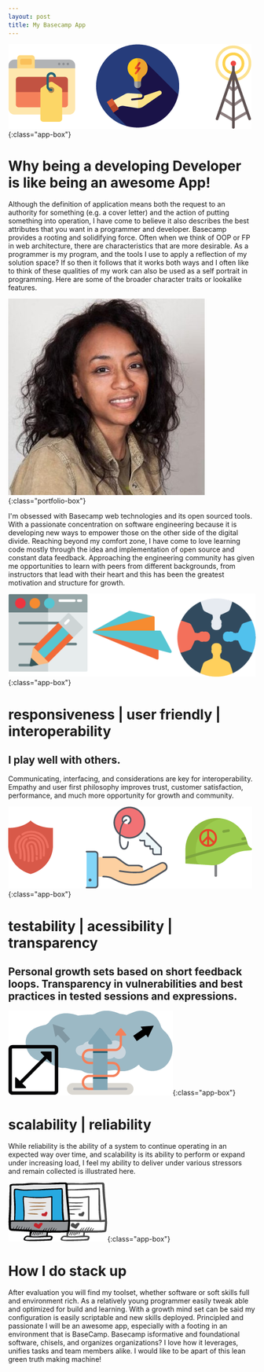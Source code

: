 ```yaml
---
layout: post
title: My Basecamp App
---
```


![appidea](/img/app1.png){:class="app-box"}

# Why being a developing Developer is like being an awesome App!


Although the definition of application means both the request to an authority for something (e.g. a cover letter) and the action of putting something into operation, I have come to believe it also describes the best attributes that you want in a programmer and developer.  Basecamp provides a rooting and solidifying force.  Often when we think of OOP or FP in web architecture, there are characteristics that are more desirable.  As a programmer is my program, and the tools I use to apply a reflection of my solution space?  If so then it follows that it works both ways and I often like to think of these qualities of my work can also be used as a self portrait in programming.  Here are some of the broader character traits or lookalike features.

![me](/img/me.jpg){:class="portfolio-box"}


I'm obsessed with Basecamp web technologies and its open sourced tools. With a passionate concentration on software engineering because it is developing new ways to empower those on the other side of the digital divide. Reaching beyond my comfort zone, I have come to love learning code mostly through the idea and implementation of open source and constant data feedback. Approaching the engineering community has given me opportunities to learn with peers from different backgrounds,  from instructors that lead with their heart and this has been the greatest motivation and structure for growth.




![responsiveness](/img/res_app.png){:class="app-box"}

# responsiveness | user friendly | interoperability

## I play well with others. 
Communicating, interfacing, and considerations are key for interoperability. Empathy and user first philosophy improves trust, customer satisfaction, performance, and much more opportunity for growth and community.


![secure](/img/secure.png){:class="app-box"}

# testability | acessibility | transparency

## Personal growth sets based on short feedback loops. Transparency in vulnerabilities and best practices in tested sessions and expressions. 

![scale](/img/scale_cloud.png){:class="app-box"}

# scalability | reliability


 While reliability is the ability of a system to continue operating in an expected way over time, and scalability is its ability to perform or expand under increasing load, I feel my ability to deliver under various stressors and remain collected is illustrated here.




![screen](/img/screen.png){:class="app-box"}

# How I do stack up
 
After evaluation you will find my toolset, whether software or soft skills full and environment rich.
As a relatively young programmer easily tweak able and optimized for build and learning. With a growth mind set can be said my configuration is easily scriptable and new skills deployed.
Principled and passionate I will be an awesome app, especially with a footing in an environment that is BaseCamp. Basecamp isformative and foundational software, chisels, and organizes organizations? I love how it leverages, unifies tasks and team members alike. I would like to be apart of this lean green truth making machine!



